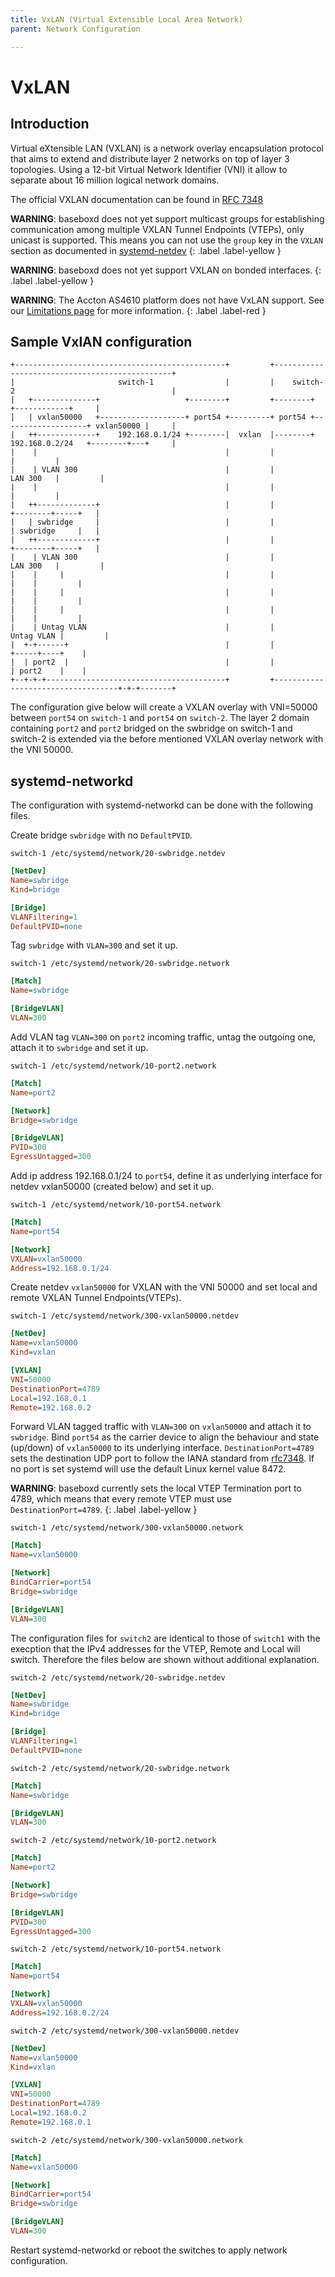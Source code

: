 ```yaml
---
title: VxLAN (Virtual Extensible Local Area Network)
parent: Network Configuration

---
```


# VxLAN

## Introduction
Virtual eXtensible LAN (VXLAN) is a network overlay encapsulation protocol that
aims to extend and distribute layer 2 networks on top of layer 3 topologies.
Using a 12-bit Virtual Network Identifier (VNI) it allow to separate about 16
million logical network domains.

The official VXLAN documentation can be found in
[RFC 7348](https://datatracker.ietf.org/doc/html/rfc7348)

**WARNING**: baseboxd does not yet support multicast groups for establishing
communication among multiple VXLAN Tunnel Endpoints (VTEPs), only unicast is
supported. This means you can not use the `group` key in the `VXLAN`
section as documented in
[systemd-netdev](https://www.freedesktop.org/software/systemd/man/systemd.netdev.html#Group=)
{: .label .label-yellow }

**WARNING**: baseboxd does not yet support VXLAN on bonded interfaces.
{: .label .label-yellow }

**WARNING**: The Accton AS4610 platform does not have VxLAN support. See our
[Limitations page](/limitations.html#No-VxLAN-support-on-Accton-AS4610) for more
information.
{: .label .label-red }

## Sample VxlAN configuration

```
+-----------------------------------------------+         +-----------------------------------------------+
|                       switch-1                |         |    switch-2                                   |
|   +--------------+                   +--------+         +--------+                   +------------+     |
|   | vxlan50000   +-------------------+ port54 +---------+ port54 +-------------------+ vxlan50000 |     |
|   ++-------------+    192.168.0.1/24 +--------|  vxlan  |--------+  192.168.0.2/24   +--------+---+     |
|    |                                          |         |                                     |         |
|    | VLAN 300                                 |         |                           LAN 300   |         |
|    |                                          |         |                                     |         |
|   ++-------------+                            |         |                            +--------+-----+   |
|   | swbridge     |                            |         |                            | swbridge     |   |
|   ++-------------+                            |         |                            +--------+-----+   |
|    | VLAN 300                                 |         |                           LAN 300   |         |
|    |     |                                    |         |                                |    |         |
|    |     |                                    |         |                                |    |         |
|    |     |                                    |         |                                |    |         |
|    | Untag VLAN                               |         |                          Untag VLAN |         |
|  +-+------+                                   |         |                               +-----+----+    |
|  | port2  |                                   |         |                               | port2    |    |
+--+-+-+----------------------------------------+         +-----------------------------------+-+-+-------+
```

The configuration give below will create a VXLAN overlay with VNI=50000 between
`port54` on `switch-1` and `port54` on `switch-2`. The layer 2 domain containing
`port2` and `port2` bridged on the swbridge on switch-1 and switch-2 is extended
via the before mentioned VXLAN overlay network with the VNI 50000.

## systemd-networkd
The configuration with systemd-networkd can be done with the following files.

Create bridge `swbridge` with no `DefaultPVID`.

`switch-1 /etc/systemd/network/20-swbridge.netdev`
```ini
[NetDev]
Name=swbridge
Kind=bridge

[Bridge]
VLANFiltering=1
DefaultPVID=none
```

Tag `swbridge` with `VLAN=300` and set it up.

`switch-1 /etc/systemd/network/20-swbridge.network`
```ini
[Match]
Name=swbridge

[BridgeVLAN]
VLAN=300
```

Add VLAN tag `VLAN=300` on `port2` incoming traffic, untag the outgoing one,
attach it to `swbridge` and set it up.

`switch-1 /etc/systemd/network/10-port2.network`
```ini
[Match]
Name=port2

[Network]
Bridge=swbridge

[BridgeVLAN]
PVID=300
EgressUntagged=300
```

Add ip address 192.168.0.1/24 to `port54`, define it as underlying interface for
netdev vxlan50000 (created below) and set it up.

`switch-1 /etc/systemd/network/10-port54.network`
```ini
[Match]
Name=port54

[Network]
VXLAN=vxlan50000
Address=192.168.0.1/24
```

Create netdev `vxlan50000` for VXLAN with the VNI 50000 and set local and remote
VXLAN Tunnel Endpoints(VTEPs).

`switch-1 /etc/systemd/network/300-vxlan50000.netdev`
```ini
[NetDev]
Name=vxlan50000
Kind=vxlan

[VXLAN]
VNI=50000
DestinationPort=4789
Local=192.168.0.1
Remote=192.168.0.2
```

Forward VLAN tagged traffic with `VLAN=300` on `vxlan50000` and attach it to
`swbridge`. Bind `port54` as the carrier device to align the behaviour and
state (up/down) of `vxlan50000` to its underlying interface.
`DestinationPort=4789` sets the destination UDP port to follow the IANA standard
from [rfc7348](https://datatracker.ietf.org/doc/html/rfc7348). If no port is
set systemd will use the default Linux kernel value 8472.

**WARNING**: baseboxd currently sets the local VTEP Termination port to 4789,
which means that every remote VTEP must use `DestinationPort=4789`.
{: .label .label-yellow }

`switch-1 /etc/systemd/network/300-vxlan50000.network`
```ini
[Match]
Name=vxlan50000

[Network]
BindCarrier=port54
Bridge=swbridge

[BridgeVLAN]
VLAN=300
```

The configuration files for `switch2` are identical to those of `switch1`
with the execption that the IPv4 addresses for the VTEP, Remote and Local will
switch. Therefore the files below are shown without additional explanation.

`switch-2 /etc/systemd/network/20-swbridge.netdev`
```ini
[NetDev]
Name=swbridge
Kind=bridge

[Bridge]
VLANFiltering=1
DefaultPVID=none
```

`switch-2 /etc/systemd/network/20-swbridge.network`
```ini
[Match]
Name=swbridge

[BridgeVLAN]
VLAN=300
```

`switch-2 /etc/systemd/network/10-port2.network`
```ini
[Match]
Name=port2

[Network]
Bridge=swbridge

[BridgeVLAN]
PVID=300
EgressUntagged=300
```

`switch-2 /etc/systemd/network/10-port54.network`
```ini
[Match]
Name=port54

[Network]
VXLAN=vxlan50000
Address=192.168.0.2/24
```

`switch-2 /etc/systemd/network/300-vxlan50000.netdev`
```ini
[NetDev]
Name=vxlan50000
Kind=vxlan

[VXLAN]
VNI=50000
DestinationPort=4789
Local=192.168.0.2
Remote=192.168.0.1
```

`switch-2 /etc/systemd/network/300-vxlan50000.network`
```ini
[Match]
Name=vxlan50000

[Network]
BindCarrier=port54
Bridge=swbridge

[BridgeVLAN]
VLAN=300
```

Restart systemd-networkd or reboot the switches to apply network configuration.
